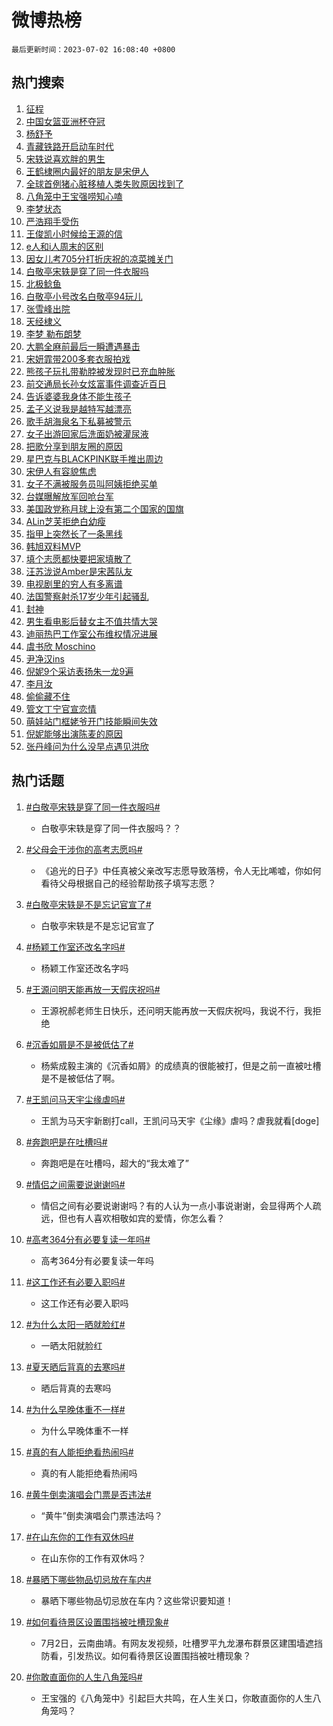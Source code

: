 # 微博热榜

`最后更新时间：2023-07-02 16:08:40 +0800`

## 热门搜索

1. [征程](https://m.weibo.cn/search?containerid=100103type%3D1%26t%3D10%26q%3D%23%E5%BE%81%E7%A8%8B%23&stream_entry_id=51&isnewpage=1&extparam=seat%3D1%26pos%3D0%26dgr%3D0%26cate%3D10103%26c_type%3D51%26stream_entry_id%3D51%26filter_type%3Drealtimehot%26display_time%3D1688285318%26pre_seqid%3D168828531841592264809&luicode=10000011&lfid=106003type%253D25%2526t%253D3%2526disable_hot%253D1%2526filter_type%253Drealtimehot)
1. [中国女篮亚洲杯夺冠](https://m.weibo.cn/search?containerid=100103type%3D1%26t%3D10%26q%3D%23%E4%B8%AD%E5%9B%BD%E5%A5%B3%E7%AF%AE%E4%BA%9A%E6%B4%B2%E6%9D%AF%E5%A4%BA%E5%86%A0%23&stream_entry_id=31&isnewpage=1&extparam=seat%3D1%26pos%3D0%26realpos%3D1%26dgr%3D0%26lcate%3D5001%26stream_entry_id%3D31%26flag%3D4%26band_rank%3D1%26c_type%3D31%26q%3D%2523%25E4%25B8%25AD%25E5%259B%25BD%25E5%25A5%25B3%25E7%25AF%25AE%25E4%25BA%259A%25E6%25B4%25B2%25E6%259D%25AF%25E5%25A4%25BA%25E5%2586%25A0%2523%26cate%3D5001%26filter_type%3Drealtimehot%26display_time%3D1688285318%26pre_seqid%3D168828531841592264809&luicode=10000011&lfid=106003type%253D25%2526t%253D3%2526disable_hot%253D1%2526filter_type%253Drealtimehot)
1. [杨舒予](https://m.weibo.cn/search?containerid=100103type%3D1%26t%3D10%26q%3D%E6%9D%A8%E8%88%92%E4%BA%88&stream_entry_id=31&isnewpage=1&extparam=seat%3D1%26pos%3D1%26realpos%3D2%26dgr%3D0%26lcate%3D5001%26stream_entry_id%3D31%26flag%3D1%26band_rank%3D2%26c_type%3D31%26q%3D%25E6%259D%25A8%25E8%2588%2592%25E4%25BA%2588%26cate%3D5001%26filter_type%3Drealtimehot%26display_time%3D1688285318%26pre_seqid%3D168828531841592264809&luicode=10000011&lfid=106003type%253D25%2526t%253D3%2526disable_hot%253D1%2526filter_type%253Drealtimehot)
1. [青藏铁路开启动车时代](https://m.weibo.cn/search?containerid=100103type%3D1%26t%3D10%26q%3D%23%E9%9D%92%E8%97%8F%E9%93%81%E8%B7%AF%E5%BC%80%E5%90%AF%E5%8A%A8%E8%BD%A6%E6%97%B6%E4%BB%A3%23&stream_entry_id=31&isnewpage=1&extparam=seat%3D1%26pos%3D2%26realpos%3D3%26dgr%3D0%26lcate%3D5001%26stream_entry_id%3D31%26flag%3D0%26band_rank%3D3%26c_type%3D31%26q%3D%2523%25E9%259D%2592%25E8%2597%258F%25E9%2593%2581%25E8%25B7%25AF%25E5%25BC%2580%25E5%2590%25AF%25E5%258A%25A8%25E8%25BD%25A6%25E6%2597%25B6%25E4%25BB%25A3%2523%26cate%3D5001%26filter_type%3Drealtimehot%26display_time%3D1688285318%26pre_seqid%3D168828531841592264809&luicode=10000011&lfid=106003type%253D25%2526t%253D3%2526disable_hot%253D1%2526filter_type%253Drealtimehot)
1. [宋轶说喜欢胖的男生](https://m.weibo.cn/search?containerid=100103type%3D1%26t%3D10%26q%3D%23%E5%AE%8B%E8%BD%B6%E8%AF%B4%E5%96%9C%E6%AC%A2%E8%83%96%E7%9A%84%E7%94%B7%E7%94%9F%23&stream_entry_id=31&isnewpage=1&extparam=seat%3D1%26pos%3D3%26realpos%3D4%26dgr%3D0%26lcate%3D5001%26stream_entry_id%3D31%26flag%3D1%26band_rank%3D4%26c_type%3D31%26q%3D%2523%25E5%25AE%258B%25E8%25BD%25B6%25E8%25AF%25B4%25E5%2596%259C%25E6%25AC%25A2%25E8%2583%2596%25E7%259A%2584%25E7%2594%25B7%25E7%2594%259F%2523%26cate%3D5001%26filter_type%3Drealtimehot%26display_time%3D1688285318%26pre_seqid%3D168828531841592264809&luicode=10000011&lfid=106003type%253D25%2526t%253D3%2526disable_hot%253D1%2526filter_type%253Drealtimehot)
1. [王鹤棣圈内最好的朋友是宋伊人](https://m.weibo.cn/search?containerid=100103type%3D1%26t%3D10%26q%3D%23%E7%8E%8B%E9%B9%A4%E6%A3%A3%E5%9C%88%E5%86%85%E6%9C%80%E5%A5%BD%E7%9A%84%E6%9C%8B%E5%8F%8B%E6%98%AF%E5%AE%8B%E4%BC%8A%E4%BA%BA%23&stream_entry_id=31&isnewpage=1&extparam=seat%3D1%26pos%3D4%26realpos%3D5%26dgr%3D0%26lcate%3D5001%26stream_entry_id%3D31%26flag%3D2%26band_rank%3D5%26c_type%3D31%26q%3D%2523%25E7%258E%258B%25E9%25B9%25A4%25E6%25A3%25A3%25E5%259C%2588%25E5%2586%2585%25E6%259C%2580%25E5%25A5%25BD%25E7%259A%2584%25E6%259C%258B%25E5%258F%258B%25E6%2598%25AF%25E5%25AE%258B%25E4%25BC%258A%25E4%25BA%25BA%2523%26cate%3D5001%26filter_type%3Drealtimehot%26display_time%3D1688285318%26pre_seqid%3D168828531841592264809&luicode=10000011&lfid=106003type%253D25%2526t%253D3%2526disable_hot%253D1%2526filter_type%253Drealtimehot)
1. [全球首例猪心脏移植人类失败原因找到了](https://m.weibo.cn/search?containerid=100103type%3D1%26t%3D10%26q%3D%23%E5%85%A8%E7%90%83%E9%A6%96%E4%BE%8B%E7%8C%AA%E5%BF%83%E8%84%8F%E7%A7%BB%E6%A4%8D%E4%BA%BA%E7%B1%BB%E5%A4%B1%E8%B4%A5%E5%8E%9F%E5%9B%A0%E6%89%BE%E5%88%B0%E4%BA%86%23&stream_entry_id=31&isnewpage=1&extparam=seat%3D1%26pos%3D5%26realpos%3D6%26dgr%3D0%26lcate%3D5001%26stream_entry_id%3D31%26flag%3D2%26band_rank%3D6%26c_type%3D31%26q%3D%2523%25E5%2585%25A8%25E7%2590%2583%25E9%25A6%2596%25E4%25BE%258B%25E7%258C%25AA%25E5%25BF%2583%25E8%2584%258F%25E7%25A7%25BB%25E6%25A4%258D%25E4%25BA%25BA%25E7%25B1%25BB%25E5%25A4%25B1%25E8%25B4%25A5%25E5%258E%259F%25E5%259B%25A0%25E6%2589%25BE%25E5%2588%25B0%25E4%25BA%2586%2523%26cate%3D5001%26filter_type%3Drealtimehot%26display_time%3D1688285318%26pre_seqid%3D168828531841592264809&luicode=10000011&lfid=106003type%253D25%2526t%253D3%2526disable_hot%253D1%2526filter_type%253Drealtimehot)
1. [八角笼中王宝强唠知心嗑](https://m.weibo.cn/search?containerid=100103type%3D1%26t%3D10%26q%3D%23%E5%85%AB%E8%A7%92%E7%AC%BC%E4%B8%AD%E7%8E%8B%E5%AE%9D%E5%BC%BA%E5%94%A0%E7%9F%A5%E5%BF%83%E5%97%91%23&stream_entry_id=31&isnewpage=1&extparam=seat%3D1%26pos%3D6%26dgr%3D0%26lcate%3D5001%26is_ad_pos%3D1%26stream_entry_id%3D31%26band_rank%3D7%26c_type%3D31%26adid%3D195340%26q%3D%2523%25E5%2585%25AB%25E8%25A7%2592%25E7%25AC%25BC%25E4%25B8%25AD%25E7%258E%258B%25E5%25AE%259D%25E5%25BC%25BA%25E5%2594%25A0%25E7%259F%25A5%25E5%25BF%2583%25E5%2597%2591%2523%26cate%3D5001%26filter_type%3Drealtimehot%26display_time%3D1688285318%26pre_seqid%3D168828531841592264809&luicode=10000011&lfid=106003type%253D25%2526t%253D3%2526disable_hot%253D1%2526filter_type%253Drealtimehot)
1. [李梦状态](https://m.weibo.cn/search?containerid=100103type%3D1%26t%3D10%26q%3D%E6%9D%8E%E6%A2%A6%E7%8A%B6%E6%80%81&stream_entry_id=31&isnewpage=1&extparam=seat%3D1%26pos%3D7%26realpos%3D7%26dgr%3D0%26lcate%3D5001%26stream_entry_id%3D31%26flag%3D0%26band_rank%3D7%26c_type%3D31%26q%3D%25E6%259D%258E%25E6%25A2%25A6%25E7%258A%25B6%25E6%2580%2581%26cate%3D5001%26filter_type%3Drealtimehot%26display_time%3D1688285318%26pre_seqid%3D168828531841592264809&luicode=10000011&lfid=106003type%253D25%2526t%253D3%2526disable_hot%253D1%2526filter_type%253Drealtimehot)
1. [严浩翔手受伤](https://m.weibo.cn/search?containerid=100103type%3D1%26t%3D10%26q%3D%23%E4%B8%A5%E6%B5%A9%E7%BF%94%E6%89%8B%E5%8F%97%E4%BC%A4%23&stream_entry_id=31&isnewpage=1&extparam=seat%3D1%26pos%3D8%26realpos%3D8%26dgr%3D0%26lcate%3D5001%26stream_entry_id%3D31%26flag%3D1%26band_rank%3D8%26c_type%3D31%26q%3D%2523%25E4%25B8%25A5%25E6%25B5%25A9%25E7%25BF%2594%25E6%2589%258B%25E5%258F%2597%25E4%25BC%25A4%2523%26cate%3D5001%26filter_type%3Drealtimehot%26display_time%3D1688285318%26pre_seqid%3D168828531841592264809&luicode=10000011&lfid=106003type%253D25%2526t%253D3%2526disable_hot%253D1%2526filter_type%253Drealtimehot)
1. [王俊凯小时候给王源的信](https://m.weibo.cn/search?containerid=100103type%3D1%26t%3D10%26q%3D%23%E7%8E%8B%E4%BF%8A%E5%87%AF%E5%B0%8F%E6%97%B6%E5%80%99%E7%BB%99%E7%8E%8B%E6%BA%90%E7%9A%84%E4%BF%A1%23&stream_entry_id=31&isnewpage=1&extparam=seat%3D1%26pos%3D9%26realpos%3D9%26dgr%3D0%26lcate%3D5001%26stream_entry_id%3D31%26flag%3D0%26band_rank%3D9%26c_type%3D31%26q%3D%2523%25E7%258E%258B%25E4%25BF%258A%25E5%2587%25AF%25E5%25B0%258F%25E6%2597%25B6%25E5%2580%2599%25E7%25BB%2599%25E7%258E%258B%25E6%25BA%2590%25E7%259A%2584%25E4%25BF%25A1%2523%26cate%3D5001%26filter_type%3Drealtimehot%26display_time%3D1688285318%26pre_seqid%3D168828531841592264809&luicode=10000011&lfid=106003type%253D25%2526t%253D3%2526disable_hot%253D1%2526filter_type%253Drealtimehot)
1. [e人和i人周末的区别](https://m.weibo.cn/search?containerid=100103type%3D1%26t%3D10%26q%3D%23e%E4%BA%BA%E5%92%8Ci%E4%BA%BA%E5%91%A8%E6%9C%AB%E7%9A%84%E5%8C%BA%E5%88%AB%23&stream_entry_id=31&isnewpage=1&extparam=seat%3D1%26pos%3D10%26realpos%3D10%26dgr%3D0%26lcate%3D5001%26stream_entry_id%3D31%26flag%3D1%26band_rank%3D10%26c_type%3D31%26q%3D%2523e%25E4%25BA%25BA%25E5%2592%258Ci%25E4%25BA%25BA%25E5%2591%25A8%25E6%259C%25AB%25E7%259A%2584%25E5%258C%25BA%25E5%2588%25AB%2523%26cate%3D5001%26filter_type%3Drealtimehot%26display_time%3D1688285318%26pre_seqid%3D168828531841592264809&luicode=10000011&lfid=106003type%253D25%2526t%253D3%2526disable_hot%253D1%2526filter_type%253Drealtimehot)
1. [因女儿考705分打折庆祝的凉菜摊关门](https://m.weibo.cn/search?containerid=100103type%3D1%26t%3D10%26q%3D%23%E5%9B%A0%E5%A5%B3%E5%84%BF%E8%80%83705%E5%88%86%E6%89%93%E6%8A%98%E5%BA%86%E7%A5%9D%E7%9A%84%E5%87%89%E8%8F%9C%E6%91%8A%E5%85%B3%E9%97%A8%23&stream_entry_id=31&isnewpage=1&extparam=seat%3D1%26pos%3D11%26realpos%3D11%26dgr%3D0%26lcate%3D5001%26stream_entry_id%3D31%26flag%3D2%26band_rank%3D11%26c_type%3D31%26q%3D%2523%25E5%259B%25A0%25E5%25A5%25B3%25E5%2584%25BF%25E8%2580%2583705%25E5%2588%2586%25E6%2589%2593%25E6%258A%2598%25E5%25BA%2586%25E7%25A5%259D%25E7%259A%2584%25E5%2587%2589%25E8%258F%259C%25E6%2591%258A%25E5%2585%25B3%25E9%2597%25A8%2523%26cate%3D5001%26filter_type%3Drealtimehot%26display_time%3D1688285318%26pre_seqid%3D168828531841592264809&luicode=10000011&lfid=106003type%253D25%2526t%253D3%2526disable_hot%253D1%2526filter_type%253Drealtimehot)
1. [白敬亭宋轶是穿了同一件衣服吗](https://m.weibo.cn/search?containerid=100103type%3D1%26t%3D10%26q%3D%23%E7%99%BD%E6%95%AC%E4%BA%AD%E5%AE%8B%E8%BD%B6%E6%98%AF%E7%A9%BF%E4%BA%86%E5%90%8C%E4%B8%80%E4%BB%B6%E8%A1%A3%E6%9C%8D%E5%90%97%23&stream_entry_id=31&isnewpage=1&extparam=seat%3D1%26pos%3D12%26realpos%3D12%26dgr%3D0%26lcate%3D5001%26stream_entry_id%3D31%26flag%3D2%26band_rank%3D12%26c_type%3D31%26q%3D%2523%25E7%2599%25BD%25E6%2595%25AC%25E4%25BA%25AD%25E5%25AE%258B%25E8%25BD%25B6%25E6%2598%25AF%25E7%25A9%25BF%25E4%25BA%2586%25E5%2590%258C%25E4%25B8%2580%25E4%25BB%25B6%25E8%25A1%25A3%25E6%259C%258D%25E5%2590%2597%2523%26cate%3D5001%26filter_type%3Drealtimehot%26display_time%3D1688285318%26pre_seqid%3D168828531841592264809&luicode=10000011&lfid=106003type%253D25%2526t%253D3%2526disable_hot%253D1%2526filter_type%253Drealtimehot)
1. [北极鲶鱼](https://m.weibo.cn/search?containerid=100103type%3D1%26t%3D10%26q%3D%E5%8C%97%E6%9E%81%E9%B2%B6%E9%B1%BC&stream_entry_id=31&isnewpage=1&extparam=seat%3D1%26pos%3D13%26realpos%3D13%26dgr%3D0%26lcate%3D5001%26stream_entry_id%3D31%26flag%3D1%26band_rank%3D13%26c_type%3D31%26q%3D%25E5%258C%2597%25E6%259E%2581%25E9%25B2%25B6%25E9%25B1%25BC%26cate%3D5001%26filter_type%3Drealtimehot%26display_time%3D1688285318%26pre_seqid%3D168828531841592264809&luicode=10000011&lfid=106003type%253D25%2526t%253D3%2526disable_hot%253D1%2526filter_type%253Drealtimehot)
1. [白敬亭小号改名白敬亭94玩儿](https://m.weibo.cn/search?containerid=100103type%3D1%26t%3D10%26q%3D%23%E7%99%BD%E6%95%AC%E4%BA%AD%E5%B0%8F%E5%8F%B7%E6%94%B9%E5%90%8D%E7%99%BD%E6%95%AC%E4%BA%AD94%E7%8E%A9%E5%84%BF%23&stream_entry_id=31&isnewpage=1&extparam=seat%3D1%26pos%3D14%26realpos%3D14%26dgr%3D0%26lcate%3D5001%26stream_entry_id%3D31%26flag%3D1%26band_rank%3D14%26c_type%3D31%26q%3D%2523%25E7%2599%25BD%25E6%2595%25AC%25E4%25BA%25AD%25E5%25B0%258F%25E5%258F%25B7%25E6%2594%25B9%25E5%2590%258D%25E7%2599%25BD%25E6%2595%25AC%25E4%25BA%25AD94%25E7%258E%25A9%25E5%2584%25BF%2523%26cate%3D5001%26filter_type%3Drealtimehot%26display_time%3D1688285318%26pre_seqid%3D168828531841592264809&luicode=10000011&lfid=106003type%253D25%2526t%253D3%2526disable_hot%253D1%2526filter_type%253Drealtimehot)
1. [张雪峰出院](https://m.weibo.cn/search?containerid=100103type%3D1%26t%3D10%26q%3D%23%E5%BC%A0%E9%9B%AA%E5%B3%B0%E5%87%BA%E9%99%A2%23&stream_entry_id=31&isnewpage=1&extparam=seat%3D1%26pos%3D15%26realpos%3D15%26dgr%3D0%26lcate%3D5001%26stream_entry_id%3D31%26flag%3D1%26band_rank%3D15%26c_type%3D31%26q%3D%2523%25E5%25BC%25A0%25E9%259B%25AA%25E5%25B3%25B0%25E5%2587%25BA%25E9%2599%25A2%2523%26cate%3D5001%26filter_type%3Drealtimehot%26display_time%3D1688285318%26pre_seqid%3D168828531841592264809&luicode=10000011&lfid=106003type%253D25%2526t%253D3%2526disable_hot%253D1%2526filter_type%253Drealtimehot)
1. [天经棣义](https://m.weibo.cn/search?containerid=100103type%3D1%26t%3D10%26q%3D%E5%A4%A9%E7%BB%8F%E6%A3%A3%E4%B9%89&stream_entry_id=31&isnewpage=1&extparam=seat%3D1%26pos%3D16%26realpos%3D16%26dgr%3D0%26lcate%3D5001%26stream_entry_id%3D31%26flag%3D0%26band_rank%3D16%26c_type%3D31%26q%3D%25E5%25A4%25A9%25E7%25BB%258F%25E6%25A3%25A3%25E4%25B9%2589%26cate%3D5001%26filter_type%3Drealtimehot%26display_time%3D1688285318%26pre_seqid%3D168828531841592264809&luicode=10000011&lfid=106003type%253D25%2526t%253D3%2526disable_hot%253D1%2526filter_type%253Drealtimehot)
1. [李梦 勒布朗梦](https://m.weibo.cn/search?containerid=100103type%3D1%26t%3D10%26q%3D%E6%9D%8E%E6%A2%A6+%E5%8B%92%E5%B8%83%E6%9C%97%E6%A2%A6&stream_entry_id=31&isnewpage=1&extparam=seat%3D1%26pos%3D17%26realpos%3D17%26dgr%3D0%26lcate%3D5001%26stream_entry_id%3D31%26flag%3D1%26band_rank%3D17%26c_type%3D31%26q%3D%25E6%259D%258E%25E6%25A2%25A6%2520%25E5%258B%2592%25E5%25B8%2583%25E6%259C%2597%25E6%25A2%25A6%26cate%3D5001%26filter_type%3Drealtimehot%26display_time%3D1688285318%26pre_seqid%3D168828531841592264809&luicode=10000011&lfid=106003type%253D25%2526t%253D3%2526disable_hot%253D1%2526filter_type%253Drealtimehot)
1. [大鹏全麻前最后一瞬遭遇暴击](https://m.weibo.cn/search?containerid=100103type%3D1%26t%3D10%26q%3D%23%E5%A4%A7%E9%B9%8F%E5%85%A8%E9%BA%BB%E5%89%8D%E6%9C%80%E5%90%8E%E4%B8%80%E7%9E%AC%E9%81%AD%E9%81%87%E6%9A%B4%E5%87%BB%23&stream_entry_id=31&isnewpage=1&extparam=seat%3D1%26pos%3D18%26realpos%3D18%26dgr%3D0%26lcate%3D5001%26stream_entry_id%3D31%26flag%3D2%26band_rank%3D18%26c_type%3D31%26q%3D%2523%25E5%25A4%25A7%25E9%25B9%258F%25E5%2585%25A8%25E9%25BA%25BB%25E5%2589%258D%25E6%259C%2580%25E5%2590%258E%25E4%25B8%2580%25E7%259E%25AC%25E9%2581%25AD%25E9%2581%2587%25E6%259A%25B4%25E5%2587%25BB%2523%26cate%3D5001%26filter_type%3Drealtimehot%26display_time%3D1688285318%26pre_seqid%3D168828531841592264809&luicode=10000011&lfid=106003type%253D25%2526t%253D3%2526disable_hot%253D1%2526filter_type%253Drealtimehot)
1. [宋妍霏带200多套衣服拍戏](https://m.weibo.cn/search?containerid=100103type%3D1%26t%3D10%26q%3D%23%E5%AE%8B%E5%A6%8D%E9%9C%8F%E5%B8%A6200%E5%A4%9A%E5%A5%97%E8%A1%A3%E6%9C%8D%E6%8B%8D%E6%88%8F%23&stream_entry_id=31&isnewpage=1&extparam=seat%3D1%26pos%3D19%26realpos%3D19%26dgr%3D0%26lcate%3D5001%26stream_entry_id%3D31%26flag%3D0%26band_rank%3D19%26c_type%3D31%26q%3D%2523%25E5%25AE%258B%25E5%25A6%258D%25E9%259C%258F%25E5%25B8%25A6200%25E5%25A4%259A%25E5%25A5%2597%25E8%25A1%25A3%25E6%259C%258D%25E6%258B%258D%25E6%2588%258F%2523%26cate%3D5001%26filter_type%3Drealtimehot%26display_time%3D1688285318%26pre_seqid%3D168828531841592264809&luicode=10000011&lfid=106003type%253D25%2526t%253D3%2526disable_hot%253D1%2526filter_type%253Drealtimehot)
1. [熊孩子玩扎带勒脖被发现时已充血肿胀](https://m.weibo.cn/search?containerid=100103type%3D1%26t%3D10%26q%3D%23%E7%86%8A%E5%AD%A9%E5%AD%90%E7%8E%A9%E6%89%8E%E5%B8%A6%E5%8B%92%E8%84%96%E8%A2%AB%E5%8F%91%E7%8E%B0%E6%97%B6%E5%B7%B2%E5%85%85%E8%A1%80%E8%82%BF%E8%83%80%23&stream_entry_id=31&isnewpage=1&extparam=seat%3D1%26pos%3D20%26realpos%3D20%26dgr%3D0%26lcate%3D5001%26stream_entry_id%3D31%26flag%3D32768%26band_rank%3D20%26c_type%3D31%26q%3D%2523%25E7%2586%258A%25E5%25AD%25A9%25E5%25AD%2590%25E7%258E%25A9%25E6%2589%258E%25E5%25B8%25A6%25E5%258B%2592%25E8%2584%2596%25E8%25A2%25AB%25E5%258F%2591%25E7%258E%25B0%25E6%2597%25B6%25E5%25B7%25B2%25E5%2585%2585%25E8%25A1%2580%25E8%2582%25BF%25E8%2583%2580%2523%26cate%3D5001%26filter_type%3Drealtimehot%26display_time%3D1688285318%26pre_seqid%3D168828531841592264809&luicode=10000011&lfid=106003type%253D25%2526t%253D3%2526disable_hot%253D1%2526filter_type%253Drealtimehot)
1. [前交通局长孙女炫富事件调查近百日](https://m.weibo.cn/search?containerid=100103type%3D1%26t%3D10%26q%3D%23%E5%89%8D%E4%BA%A4%E9%80%9A%E5%B1%80%E9%95%BF%E5%AD%99%E5%A5%B3%E7%82%AB%E5%AF%8C%E4%BA%8B%E4%BB%B6%E8%B0%83%E6%9F%A5%E8%BF%91%E7%99%BE%E6%97%A5%23&stream_entry_id=31&isnewpage=1&extparam=seat%3D1%26pos%3D21%26realpos%3D21%26dgr%3D0%26lcate%3D5001%26stream_entry_id%3D31%26flag%3D1%26band_rank%3D21%26c_type%3D31%26q%3D%2523%25E5%2589%258D%25E4%25BA%25A4%25E9%2580%259A%25E5%25B1%2580%25E9%2595%25BF%25E5%25AD%2599%25E5%25A5%25B3%25E7%2582%25AB%25E5%25AF%258C%25E4%25BA%258B%25E4%25BB%25B6%25E8%25B0%2583%25E6%259F%25A5%25E8%25BF%2591%25E7%2599%25BE%25E6%2597%25A5%2523%26cate%3D5001%26filter_type%3Drealtimehot%26display_time%3D1688285318%26pre_seqid%3D168828531841592264809&luicode=10000011&lfid=106003type%253D25%2526t%253D3%2526disable_hot%253D1%2526filter_type%253Drealtimehot)
1. [告诉婆婆我身体不能生孩子](https://m.weibo.cn/search?containerid=100103type%3D1%26t%3D10%26q%3D%23%E5%91%8A%E8%AF%89%E5%A9%86%E5%A9%86%E6%88%91%E8%BA%AB%E4%BD%93%E4%B8%8D%E8%83%BD%E7%94%9F%E5%AD%A9%E5%AD%90%23&stream_entry_id=31&isnewpage=1&extparam=seat%3D1%26pos%3D22%26realpos%3D22%26dgr%3D0%26lcate%3D5001%26stream_entry_id%3D31%26flag%3D1%26band_rank%3D22%26c_type%3D31%26q%3D%2523%25E5%2591%258A%25E8%25AF%2589%25E5%25A9%2586%25E5%25A9%2586%25E6%2588%2591%25E8%25BA%25AB%25E4%25BD%2593%25E4%25B8%258D%25E8%2583%25BD%25E7%2594%259F%25E5%25AD%25A9%25E5%25AD%2590%2523%26cate%3D5001%26filter_type%3Drealtimehot%26display_time%3D1688285318%26pre_seqid%3D168828531841592264809&luicode=10000011&lfid=106003type%253D25%2526t%253D3%2526disable_hot%253D1%2526filter_type%253Drealtimehot)
1. [孟子义说我是越特写越漂亮](https://m.weibo.cn/search?containerid=100103type%3D1%26t%3D10%26q%3D%23%E5%AD%9F%E5%AD%90%E4%B9%89%E8%AF%B4%E6%88%91%E6%98%AF%E8%B6%8A%E7%89%B9%E5%86%99%E8%B6%8A%E6%BC%82%E4%BA%AE%23&stream_entry_id=31&isnewpage=1&extparam=seat%3D1%26pos%3D23%26realpos%3D23%26dgr%3D0%26lcate%3D5001%26stream_entry_id%3D31%26flag%3D1%26band_rank%3D23%26c_type%3D31%26q%3D%2523%25E5%25AD%259F%25E5%25AD%2590%25E4%25B9%2589%25E8%25AF%25B4%25E6%2588%2591%25E6%2598%25AF%25E8%25B6%258A%25E7%2589%25B9%25E5%2586%2599%25E8%25B6%258A%25E6%25BC%2582%25E4%25BA%25AE%2523%26cate%3D5001%26filter_type%3Drealtimehot%26display_time%3D1688285318%26pre_seqid%3D168828531841592264809&luicode=10000011&lfid=106003type%253D25%2526t%253D3%2526disable_hot%253D1%2526filter_type%253Drealtimehot)
1. [歌手胡海泉名下私募被警示](https://m.weibo.cn/search?containerid=100103type%3D1%26t%3D10%26q%3D%23%E6%AD%8C%E6%89%8B%E8%83%A1%E6%B5%B7%E6%B3%89%E5%90%8D%E4%B8%8B%E7%A7%81%E5%8B%9F%E8%A2%AB%E8%AD%A6%E7%A4%BA%23&stream_entry_id=31&isnewpage=1&extparam=seat%3D1%26pos%3D24%26realpos%3D24%26dgr%3D0%26lcate%3D5001%26stream_entry_id%3D31%26flag%3D2%26band_rank%3D24%26c_type%3D31%26q%3D%2523%25E6%25AD%258C%25E6%2589%258B%25E8%2583%25A1%25E6%25B5%25B7%25E6%25B3%2589%25E5%2590%258D%25E4%25B8%258B%25E7%25A7%2581%25E5%258B%259F%25E8%25A2%25AB%25E8%25AD%25A6%25E7%25A4%25BA%2523%26cate%3D5001%26filter_type%3Drealtimehot%26display_time%3D1688285318%26pre_seqid%3D168828531841592264809&luicode=10000011&lfid=106003type%253D25%2526t%253D3%2526disable_hot%253D1%2526filter_type%253Drealtimehot)
1. [女子出游回家后洗面奶被灌尿液](https://m.weibo.cn/search?containerid=100103type%3D1%26t%3D10%26q%3D%23%E5%A5%B3%E5%AD%90%E5%87%BA%E6%B8%B8%E5%9B%9E%E5%AE%B6%E5%90%8E%E6%B4%97%E9%9D%A2%E5%A5%B6%E8%A2%AB%E7%81%8C%E5%B0%BF%E6%B6%B2%23&stream_entry_id=31&isnewpage=1&extparam=seat%3D1%26pos%3D25%26realpos%3D25%26dgr%3D0%26lcate%3D5001%26stream_entry_id%3D31%26flag%3D1%26band_rank%3D25%26c_type%3D31%26q%3D%2523%25E5%25A5%25B3%25E5%25AD%2590%25E5%2587%25BA%25E6%25B8%25B8%25E5%259B%259E%25E5%25AE%25B6%25E5%2590%258E%25E6%25B4%2597%25E9%259D%25A2%25E5%25A5%25B6%25E8%25A2%25AB%25E7%2581%258C%25E5%25B0%25BF%25E6%25B6%25B2%2523%26cate%3D5001%26filter_type%3Drealtimehot%26display_time%3D1688285318%26pre_seqid%3D168828531841592264809&luicode=10000011&lfid=106003type%253D25%2526t%253D3%2526disable_hot%253D1%2526filter_type%253Drealtimehot)
1. [把歌分享到朋友圈的原因](https://m.weibo.cn/search?containerid=100103type%3D1%26t%3D10%26q%3D%E6%8A%8A%E6%AD%8C%E5%88%86%E4%BA%AB%E5%88%B0%E6%9C%8B%E5%8F%8B%E5%9C%88%E7%9A%84%E5%8E%9F%E5%9B%A0&stream_entry_id=31&isnewpage=1&extparam=seat%3D1%26pos%3D26%26realpos%3D26%26dgr%3D0%26lcate%3D5001%26stream_entry_id%3D31%26flag%3D1%26band_rank%3D26%26c_type%3D31%26q%3D%25E6%258A%258A%25E6%25AD%258C%25E5%2588%2586%25E4%25BA%25AB%25E5%2588%25B0%25E6%259C%258B%25E5%258F%258B%25E5%259C%2588%25E7%259A%2584%25E5%258E%259F%25E5%259B%25A0%26cate%3D5001%26filter_type%3Drealtimehot%26display_time%3D1688285318%26pre_seqid%3D168828531841592264809&luicode=10000011&lfid=106003type%253D25%2526t%253D3%2526disable_hot%253D1%2526filter_type%253Drealtimehot)
1. [星巴克与BLACKPINK联手推出周边](https://m.weibo.cn/search?containerid=100103type%3D1%26t%3D10%26q%3D%23%E6%98%9F%E5%B7%B4%E5%85%8B%E4%B8%8EBLACKPINK%E8%81%94%E6%89%8B%E6%8E%A8%E5%87%BA%E5%91%A8%E8%BE%B9%23&stream_entry_id=31&isnewpage=1&extparam=seat%3D1%26pos%3D27%26realpos%3D27%26dgr%3D0%26lcate%3D5001%26stream_entry_id%3D31%26flag%3D1%26band_rank%3D27%26c_type%3D31%26q%3D%2523%25E6%2598%259F%25E5%25B7%25B4%25E5%2585%258B%25E4%25B8%258EBLACKPINK%25E8%2581%2594%25E6%2589%258B%25E6%258E%25A8%25E5%2587%25BA%25E5%2591%25A8%25E8%25BE%25B9%2523%26cate%3D5001%26filter_type%3Drealtimehot%26display_time%3D1688285318%26pre_seqid%3D168828531841592264809&luicode=10000011&lfid=106003type%253D25%2526t%253D3%2526disable_hot%253D1%2526filter_type%253Drealtimehot)
1. [宋伊人有容貌焦虑](https://m.weibo.cn/search?containerid=100103type%3D1%26t%3D10%26q%3D%23%E5%AE%8B%E4%BC%8A%E4%BA%BA%E6%9C%89%E5%AE%B9%E8%B2%8C%E7%84%A6%E8%99%91%23&stream_entry_id=31&isnewpage=1&extparam=seat%3D1%26pos%3D28%26realpos%3D28%26dgr%3D0%26lcate%3D5001%26stream_entry_id%3D31%26flag%3D1%26band_rank%3D28%26c_type%3D31%26q%3D%2523%25E5%25AE%258B%25E4%25BC%258A%25E4%25BA%25BA%25E6%259C%2589%25E5%25AE%25B9%25E8%25B2%258C%25E7%2584%25A6%25E8%2599%2591%2523%26cate%3D5001%26filter_type%3Drealtimehot%26display_time%3D1688285318%26pre_seqid%3D168828531841592264809&luicode=10000011&lfid=106003type%253D25%2526t%253D3%2526disable_hot%253D1%2526filter_type%253Drealtimehot)
1. [女子不满被服务员叫阿姨拒绝买单](https://m.weibo.cn/search?containerid=100103type%3D1%26t%3D10%26q%3D%23%E5%A5%B3%E5%AD%90%E4%B8%8D%E6%BB%A1%E8%A2%AB%E6%9C%8D%E5%8A%A1%E5%91%98%E5%8F%AB%E9%98%BF%E5%A7%A8%E6%8B%92%E7%BB%9D%E4%B9%B0%E5%8D%95%23&stream_entry_id=31&isnewpage=1&extparam=seat%3D1%26pos%3D29%26realpos%3D29%26dgr%3D0%26lcate%3D5001%26stream_entry_id%3D31%26flag%3D1%26band_rank%3D29%26c_type%3D31%26q%3D%2523%25E5%25A5%25B3%25E5%25AD%2590%25E4%25B8%258D%25E6%25BB%25A1%25E8%25A2%25AB%25E6%259C%258D%25E5%258A%25A1%25E5%2591%2598%25E5%258F%25AB%25E9%2598%25BF%25E5%25A7%25A8%25E6%258B%2592%25E7%25BB%259D%25E4%25B9%25B0%25E5%258D%2595%2523%26cate%3D5001%26filter_type%3Drealtimehot%26display_time%3D1688285318%26pre_seqid%3D168828531841592264809&luicode=10000011&lfid=106003type%253D25%2526t%253D3%2526disable_hot%253D1%2526filter_type%253Drealtimehot)
1. [台媒曝解放军回呛台军](https://m.weibo.cn/search?containerid=100103type%3D1%26t%3D10%26q%3D%23%E5%8F%B0%E5%AA%92%E6%9B%9D%E8%A7%A3%E6%94%BE%E5%86%9B%E5%9B%9E%E5%91%9B%E5%8F%B0%E5%86%9B%23&stream_entry_id=31&isnewpage=1&extparam=seat%3D1%26pos%3D30%26realpos%3D30%26dgr%3D0%26lcate%3D5001%26stream_entry_id%3D31%26flag%3D0%26band_rank%3D30%26c_type%3D31%26q%3D%2523%25E5%258F%25B0%25E5%25AA%2592%25E6%259B%259D%25E8%25A7%25A3%25E6%2594%25BE%25E5%2586%259B%25E5%259B%259E%25E5%2591%259B%25E5%258F%25B0%25E5%2586%259B%2523%26cate%3D5001%26filter_type%3Drealtimehot%26display_time%3D1688285318%26pre_seqid%3D168828531841592264809&luicode=10000011&lfid=106003type%253D25%2526t%253D3%2526disable_hot%253D1%2526filter_type%253Drealtimehot)
1. [美国政党称月球上没有第二个国家的国旗](https://m.weibo.cn/search?containerid=100103type%3D1%26t%3D10%26q%3D%23%E7%BE%8E%E5%9B%BD%E6%94%BF%E5%85%9A%E7%A7%B0%E6%9C%88%E7%90%83%E4%B8%8A%E6%B2%A1%E6%9C%89%E7%AC%AC%E4%BA%8C%E4%B8%AA%E5%9B%BD%E5%AE%B6%E7%9A%84%E5%9B%BD%E6%97%97%23&stream_entry_id=31&isnewpage=1&extparam=seat%3D1%26pos%3D31%26realpos%3D31%26dgr%3D0%26lcate%3D5001%26stream_entry_id%3D31%26flag%3D0%26band_rank%3D31%26c_type%3D31%26q%3D%2523%25E7%25BE%258E%25E5%259B%25BD%25E6%2594%25BF%25E5%2585%259A%25E7%25A7%25B0%25E6%259C%2588%25E7%2590%2583%25E4%25B8%258A%25E6%25B2%25A1%25E6%259C%2589%25E7%25AC%25AC%25E4%25BA%258C%25E4%25B8%25AA%25E5%259B%25BD%25E5%25AE%25B6%25E7%259A%2584%25E5%259B%25BD%25E6%2597%2597%2523%26cate%3D5001%26filter_type%3Drealtimehot%26display_time%3D1688285318%26pre_seqid%3D168828531841592264809&luicode=10000011&lfid=106003type%253D25%2526t%253D3%2526disable_hot%253D1%2526filter_type%253Drealtimehot)
1. [ALin芝芙拒绝白幼瘦](https://m.weibo.cn/search?containerid=100103type%3D1%26t%3D10%26q%3D%23ALin%E8%8A%9D%E8%8A%99%E6%8B%92%E7%BB%9D%E7%99%BD%E5%B9%BC%E7%98%A6%23&stream_entry_id=31&isnewpage=1&extparam=seat%3D1%26pos%3D32%26realpos%3D32%26dgr%3D0%26lcate%3D5001%26stream_entry_id%3D31%26flag%3D0%26band_rank%3D32%26c_type%3D31%26q%3D%2523ALin%25E8%258A%259D%25E8%258A%2599%25E6%258B%2592%25E7%25BB%259D%25E7%2599%25BD%25E5%25B9%25BC%25E7%2598%25A6%2523%26cate%3D5001%26filter_type%3Drealtimehot%26display_time%3D1688285318%26pre_seqid%3D168828531841592264809&luicode=10000011&lfid=106003type%253D25%2526t%253D3%2526disable_hot%253D1%2526filter_type%253Drealtimehot)
1. [指甲上突然长了一条黑线](https://m.weibo.cn/search?containerid=100103type%3D1%26t%3D10%26q%3D%23%E6%8C%87%E7%94%B2%E4%B8%8A%E7%AA%81%E7%84%B6%E9%95%BF%E4%BA%86%E4%B8%80%E6%9D%A1%E9%BB%91%E7%BA%BF%23&stream_entry_id=31&isnewpage=1&extparam=seat%3D1%26pos%3D33%26realpos%3D33%26dgr%3D0%26lcate%3D5001%26stream_entry_id%3D31%26flag%3D0%26band_rank%3D33%26c_type%3D31%26q%3D%2523%25E6%258C%2587%25E7%2594%25B2%25E4%25B8%258A%25E7%25AA%2581%25E7%2584%25B6%25E9%2595%25BF%25E4%25BA%2586%25E4%25B8%2580%25E6%259D%25A1%25E9%25BB%2591%25E7%25BA%25BF%2523%26cate%3D5001%26filter_type%3Drealtimehot%26display_time%3D1688285318%26pre_seqid%3D168828531841592264809&luicode=10000011&lfid=106003type%253D25%2526t%253D3%2526disable_hot%253D1%2526filter_type%253Drealtimehot)
1. [韩旭双料MVP](https://m.weibo.cn/search?containerid=100103type%3D1%26t%3D10%26q%3D%23%E9%9F%A9%E6%97%AD%E5%8F%8C%E6%96%99MVP%23&stream_entry_id=31&isnewpage=1&extparam=seat%3D1%26pos%3D34%26realpos%3D34%26dgr%3D0%26lcate%3D5001%26stream_entry_id%3D31%26flag%3D1%26band_rank%3D34%26c_type%3D31%26q%3D%2523%25E9%259F%25A9%25E6%2597%25AD%25E5%258F%258C%25E6%2596%2599MVP%2523%26cate%3D5001%26filter_type%3Drealtimehot%26display_time%3D1688285318%26pre_seqid%3D168828531841592264809&luicode=10000011&lfid=106003type%253D25%2526t%253D3%2526disable_hot%253D1%2526filter_type%253Drealtimehot)
1. [填个志愿都快要把家填散了](https://m.weibo.cn/search?containerid=100103type%3D1%26t%3D10%26q%3D%23%E5%A1%AB%E4%B8%AA%E5%BF%97%E6%84%BF%E9%83%BD%E5%BF%AB%E8%A6%81%E6%8A%8A%E5%AE%B6%E5%A1%AB%E6%95%A3%E4%BA%86%23&stream_entry_id=31&isnewpage=1&extparam=seat%3D1%26pos%3D35%26realpos%3D35%26dgr%3D0%26lcate%3D5001%26stream_entry_id%3D31%26flag%3D1%26band_rank%3D35%26c_type%3D31%26q%3D%2523%25E5%25A1%25AB%25E4%25B8%25AA%25E5%25BF%2597%25E6%2584%25BF%25E9%2583%25BD%25E5%25BF%25AB%25E8%25A6%2581%25E6%258A%258A%25E5%25AE%25B6%25E5%25A1%25AB%25E6%2595%25A3%25E4%25BA%2586%2523%26cate%3D5001%26filter_type%3Drealtimehot%26display_time%3D1688285318%26pre_seqid%3D168828531841592264809&luicode=10000011&lfid=106003type%253D25%2526t%253D3%2526disable_hot%253D1%2526filter_type%253Drealtimehot)
1. [汪苏泷说Amber是宋茜队友](https://m.weibo.cn/search?containerid=100103type%3D1%26t%3D10%26q%3D%23%E6%B1%AA%E8%8B%8F%E6%B3%B7%E8%AF%B4Amber%E6%98%AF%E5%AE%8B%E8%8C%9C%E9%98%9F%E5%8F%8B%23&stream_entry_id=31&isnewpage=1&extparam=seat%3D1%26pos%3D36%26realpos%3D36%26dgr%3D0%26lcate%3D5001%26stream_entry_id%3D31%26flag%3D0%26band_rank%3D36%26c_type%3D31%26q%3D%2523%25E6%25B1%25AA%25E8%258B%258F%25E6%25B3%25B7%25E8%25AF%25B4Amber%25E6%2598%25AF%25E5%25AE%258B%25E8%258C%259C%25E9%2598%259F%25E5%258F%258B%2523%26cate%3D5001%26filter_type%3Drealtimehot%26display_time%3D1688285318%26pre_seqid%3D168828531841592264809&luicode=10000011&lfid=106003type%253D25%2526t%253D3%2526disable_hot%253D1%2526filter_type%253Drealtimehot)
1. [电视剧里的穷人有多离谱](https://m.weibo.cn/search?containerid=100103type%3D1%26t%3D10%26q%3D%23%E7%94%B5%E8%A7%86%E5%89%A7%E9%87%8C%E7%9A%84%E7%A9%B7%E4%BA%BA%E6%9C%89%E5%A4%9A%E7%A6%BB%E8%B0%B1%23&stream_entry_id=31&isnewpage=1&extparam=seat%3D1%26pos%3D37%26realpos%3D37%26dgr%3D0%26lcate%3D5001%26stream_entry_id%3D31%26flag%3D0%26band_rank%3D37%26c_type%3D31%26q%3D%2523%25E7%2594%25B5%25E8%25A7%2586%25E5%2589%25A7%25E9%2587%258C%25E7%259A%2584%25E7%25A9%25B7%25E4%25BA%25BA%25E6%259C%2589%25E5%25A4%259A%25E7%25A6%25BB%25E8%25B0%25B1%2523%26cate%3D5001%26filter_type%3Drealtimehot%26display_time%3D1688285318%26pre_seqid%3D168828531841592264809&luicode=10000011&lfid=106003type%253D25%2526t%253D3%2526disable_hot%253D1%2526filter_type%253Drealtimehot)
1. [法国警察射杀17岁少年引起骚乱](https://m.weibo.cn/search?containerid=100103type%3D1%26t%3D10%26q%3D%23%E6%B3%95%E5%9B%BD%E8%AD%A6%E5%AF%9F%E5%B0%84%E6%9D%8017%E5%B2%81%E5%B0%91%E5%B9%B4%E5%BC%95%E8%B5%B7%E9%AA%9A%E4%B9%B1%23&stream_entry_id=31&isnewpage=1&extparam=seat%3D1%26pos%3D38%26realpos%3D38%26dgr%3D0%26lcate%3D5001%26stream_entry_id%3D31%26flag%3D0%26band_rank%3D38%26c_type%3D31%26q%3D%2523%25E6%25B3%2595%25E5%259B%25BD%25E8%25AD%25A6%25E5%25AF%259F%25E5%25B0%2584%25E6%259D%258017%25E5%25B2%2581%25E5%25B0%2591%25E5%25B9%25B4%25E5%25BC%2595%25E8%25B5%25B7%25E9%25AA%259A%25E4%25B9%25B1%2523%26cate%3D5001%26filter_type%3Drealtimehot%26display_time%3D1688285318%26pre_seqid%3D168828531841592264809&luicode=10000011&lfid=106003type%253D25%2526t%253D3%2526disable_hot%253D1%2526filter_type%253Drealtimehot)
1. [封神](https://m.weibo.cn/search?containerid=100103type%3D1%26t%3D10%26q%3D%E5%B0%81%E7%A5%9E&stream_entry_id=31&isnewpage=1&extparam=seat%3D1%26pos%3D39%26realpos%3D39%26dgr%3D0%26lcate%3D5001%26stream_entry_id%3D31%26flag%3D1%26band_rank%3D39%26c_type%3D31%26q%3D%25E5%25B0%2581%25E7%25A5%259E%26cate%3D5001%26filter_type%3Drealtimehot%26display_time%3D1688285318%26pre_seqid%3D168828531841592264809&luicode=10000011&lfid=106003type%253D25%2526t%253D3%2526disable_hot%253D1%2526filter_type%253Drealtimehot)
1. [男生看电影后替女主不值共情大哭](https://m.weibo.cn/search?containerid=100103type%3D1%26t%3D10%26q%3D%23%E7%94%B7%E7%94%9F%E7%9C%8B%E7%94%B5%E5%BD%B1%E5%90%8E%E6%9B%BF%E5%A5%B3%E4%B8%BB%E4%B8%8D%E5%80%BC%E5%85%B1%E6%83%85%E5%A4%A7%E5%93%AD%23&stream_entry_id=31&isnewpage=1&extparam=seat%3D1%26pos%3D40%26realpos%3D40%26dgr%3D0%26lcate%3D5001%26stream_entry_id%3D31%26flag%3D0%26band_rank%3D40%26c_type%3D31%26q%3D%2523%25E7%2594%25B7%25E7%2594%259F%25E7%259C%258B%25E7%2594%25B5%25E5%25BD%25B1%25E5%2590%258E%25E6%259B%25BF%25E5%25A5%25B3%25E4%25B8%25BB%25E4%25B8%258D%25E5%2580%25BC%25E5%2585%25B1%25E6%2583%2585%25E5%25A4%25A7%25E5%2593%25AD%2523%26cate%3D5001%26filter_type%3Drealtimehot%26display_time%3D1688285318%26pre_seqid%3D168828531841592264809&luicode=10000011&lfid=106003type%253D25%2526t%253D3%2526disable_hot%253D1%2526filter_type%253Drealtimehot)
1. [迪丽热巴工作室公布维权情况进展](https://m.weibo.cn/search?containerid=100103type%3D1%26t%3D10%26q%3D%23%E8%BF%AA%E4%B8%BD%E7%83%AD%E5%B7%B4%E5%B7%A5%E4%BD%9C%E5%AE%A4%E5%85%AC%E5%B8%83%E7%BB%B4%E6%9D%83%E6%83%85%E5%86%B5%E8%BF%9B%E5%B1%95%23&stream_entry_id=31&isnewpage=1&extparam=seat%3D1%26pos%3D41%26realpos%3D41%26dgr%3D0%26lcate%3D5001%26stream_entry_id%3D31%26flag%3D0%26band_rank%3D41%26c_type%3D31%26q%3D%2523%25E8%25BF%25AA%25E4%25B8%25BD%25E7%2583%25AD%25E5%25B7%25B4%25E5%25B7%25A5%25E4%25BD%259C%25E5%25AE%25A4%25E5%2585%25AC%25E5%25B8%2583%25E7%25BB%25B4%25E6%259D%2583%25E6%2583%2585%25E5%2586%25B5%25E8%25BF%259B%25E5%25B1%2595%2523%26cate%3D5001%26filter_type%3Drealtimehot%26display_time%3D1688285318%26pre_seqid%3D168828531841592264809&luicode=10000011&lfid=106003type%253D25%2526t%253D3%2526disable_hot%253D1%2526filter_type%253Drealtimehot)
1. [虞书欣 Moschino](https://m.weibo.cn/search?containerid=100103type%3D1%26t%3D10%26q%3D%E8%99%9E%E4%B9%A6%E6%AC%A3+Moschino&stream_entry_id=31&isnewpage=1&extparam=seat%3D1%26pos%3D42%26realpos%3D42%26dgr%3D0%26lcate%3D5001%26stream_entry_id%3D31%26flag%3D0%26band_rank%3D42%26c_type%3D31%26q%3D%25E8%2599%259E%25E4%25B9%25A6%25E6%25AC%25A3%2520Moschino%26cate%3D5001%26filter_type%3Drealtimehot%26display_time%3D1688285318%26pre_seqid%3D168828531841592264809&luicode=10000011&lfid=106003type%253D25%2526t%253D3%2526disable_hot%253D1%2526filter_type%253Drealtimehot)
1. [尹净汉ins](https://m.weibo.cn/search?containerid=100103type%3D1%26t%3D10%26q%3D%E5%B0%B9%E5%87%80%E6%B1%89ins&stream_entry_id=31&isnewpage=1&extparam=seat%3D1%26pos%3D43%26realpos%3D43%26dgr%3D0%26lcate%3D5001%26stream_entry_id%3D31%26flag%3D0%26band_rank%3D43%26c_type%3D31%26q%3D%25E5%25B0%25B9%25E5%2587%2580%25E6%25B1%2589ins%26cate%3D5001%26filter_type%3Drealtimehot%26display_time%3D1688285318%26pre_seqid%3D168828531841592264809&luicode=10000011&lfid=106003type%253D25%2526t%253D3%2526disable_hot%253D1%2526filter_type%253Drealtimehot)
1. [倪妮9个采访表扬朱一龙9遍](https://m.weibo.cn/search?containerid=100103type%3D1%26t%3D10%26q%3D%23%E5%80%AA%E5%A6%AE9%E4%B8%AA%E9%87%87%E8%AE%BF%E8%A1%A8%E6%89%AC%E6%9C%B1%E4%B8%80%E9%BE%999%E9%81%8D%23&stream_entry_id=31&isnewpage=1&extparam=seat%3D1%26pos%3D44%26realpos%3D44%26dgr%3D0%26lcate%3D5001%26stream_entry_id%3D31%26flag%3D0%26band_rank%3D44%26c_type%3D31%26q%3D%2523%25E5%2580%25AA%25E5%25A6%25AE9%25E4%25B8%25AA%25E9%2587%2587%25E8%25AE%25BF%25E8%25A1%25A8%25E6%2589%25AC%25E6%259C%25B1%25E4%25B8%2580%25E9%25BE%25999%25E9%2581%258D%2523%26cate%3D5001%26filter_type%3Drealtimehot%26display_time%3D1688285318%26pre_seqid%3D168828531841592264809&luicode=10000011&lfid=106003type%253D25%2526t%253D3%2526disable_hot%253D1%2526filter_type%253Drealtimehot)
1. [李月汝](https://m.weibo.cn/search?containerid=100103type%3D1%26t%3D10%26q%3D%E6%9D%8E%E6%9C%88%E6%B1%9D&stream_entry_id=31&isnewpage=1&extparam=seat%3D1%26pos%3D45%26realpos%3D45%26dgr%3D0%26lcate%3D5001%26stream_entry_id%3D31%26flag%3D1%26band_rank%3D45%26c_type%3D31%26q%3D%25E6%259D%258E%25E6%259C%2588%25E6%25B1%259D%26cate%3D5001%26filter_type%3Drealtimehot%26display_time%3D1688285318%26pre_seqid%3D168828531841592264809&luicode=10000011&lfid=106003type%253D25%2526t%253D3%2526disable_hot%253D1%2526filter_type%253Drealtimehot)
1. [偷偷藏不住](https://m.weibo.cn/search?containerid=100103type%3D1%26t%3D10%26q%3D%E5%81%B7%E5%81%B7%E8%97%8F%E4%B8%8D%E4%BD%8F&stream_entry_id=31&isnewpage=1&extparam=seat%3D1%26pos%3D46%26realpos%3D46%26dgr%3D0%26lcate%3D5001%26stream_entry_id%3D31%26flag%3D0%26band_rank%3D46%26c_type%3D31%26q%3D%25E5%2581%25B7%25E5%2581%25B7%25E8%2597%258F%25E4%25B8%258D%25E4%25BD%258F%26cate%3D5001%26filter_type%3Drealtimehot%26display_time%3D1688285318%26pre_seqid%3D168828531841592264809&luicode=10000011&lfid=106003type%253D25%2526t%253D3%2526disable_hot%253D1%2526filter_type%253Drealtimehot)
1. [管文丁宁官宣恋情](https://m.weibo.cn/search?containerid=100103type%3D1%26t%3D10%26q%3D%23%E7%AE%A1%E6%96%87%E4%B8%81%E5%AE%81%E5%AE%98%E5%AE%A3%E6%81%8B%E6%83%85%23&stream_entry_id=31&isnewpage=1&extparam=seat%3D1%26pos%3D47%26realpos%3D47%26dgr%3D0%26lcate%3D5001%26stream_entry_id%3D31%26flag%3D0%26band_rank%3D47%26c_type%3D31%26q%3D%2523%25E7%25AE%25A1%25E6%2596%2587%25E4%25B8%2581%25E5%25AE%2581%25E5%25AE%2598%25E5%25AE%25A3%25E6%2581%258B%25E6%2583%2585%2523%26cate%3D5001%26filter_type%3Drealtimehot%26display_time%3D1688285318%26pre_seqid%3D168828531841592264809&luicode=10000011&lfid=106003type%253D25%2526t%253D3%2526disable_hot%253D1%2526filter_type%253Drealtimehot)
1. [萌娃站门框姥爷开门技能瞬间失效](https://m.weibo.cn/search?containerid=100103type%3D1%26t%3D10%26q%3D%23%E8%90%8C%E5%A8%83%E7%AB%99%E9%97%A8%E6%A1%86%E5%A7%A5%E7%88%B7%E5%BC%80%E9%97%A8%E6%8A%80%E8%83%BD%E7%9E%AC%E9%97%B4%E5%A4%B1%E6%95%88%23&stream_entry_id=31&isnewpage=1&extparam=seat%3D1%26pos%3D48%26realpos%3D48%26dgr%3D0%26lcate%3D5001%26stream_entry_id%3D31%26flag%3D32768%26band_rank%3D48%26c_type%3D31%26q%3D%2523%25E8%2590%258C%25E5%25A8%2583%25E7%25AB%2599%25E9%2597%25A8%25E6%25A1%2586%25E5%25A7%25A5%25E7%2588%25B7%25E5%25BC%2580%25E9%2597%25A8%25E6%258A%2580%25E8%2583%25BD%25E7%259E%25AC%25E9%2597%25B4%25E5%25A4%25B1%25E6%2595%2588%2523%26cate%3D5001%26filter_type%3Drealtimehot%26display_time%3D1688285318%26pre_seqid%3D168828531841592264809&luicode=10000011&lfid=106003type%253D25%2526t%253D3%2526disable_hot%253D1%2526filter_type%253Drealtimehot)
1. [倪妮能够出演陈麦的原因](https://m.weibo.cn/search?containerid=100103type%3D1%26t%3D10%26q%3D%23%E5%80%AA%E5%A6%AE%E8%83%BD%E5%A4%9F%E5%87%BA%E6%BC%94%E9%99%88%E9%BA%A6%E7%9A%84%E5%8E%9F%E5%9B%A0%23&stream_entry_id=31&isnewpage=1&extparam=seat%3D1%26pos%3D49%26realpos%3D49%26dgr%3D0%26lcate%3D5001%26stream_entry_id%3D31%26flag%3D0%26band_rank%3D49%26c_type%3D31%26q%3D%2523%25E5%2580%25AA%25E5%25A6%25AE%25E8%2583%25BD%25E5%25A4%259F%25E5%2587%25BA%25E6%25BC%2594%25E9%2599%2588%25E9%25BA%25A6%25E7%259A%2584%25E5%258E%259F%25E5%259B%25A0%2523%26cate%3D5001%26filter_type%3Drealtimehot%26display_time%3D1688285318%26pre_seqid%3D168828531841592264809&luicode=10000011&lfid=106003type%253D25%2526t%253D3%2526disable_hot%253D1%2526filter_type%253Drealtimehot)
1. [张丹峰问为什么没早点遇见洪欣](https://m.weibo.cn/search?containerid=100103type%3D1%26t%3D10%26q%3D%23%E5%BC%A0%E4%B8%B9%E5%B3%B0%E9%97%AE%E4%B8%BA%E4%BB%80%E4%B9%88%E6%B2%A1%E6%97%A9%E7%82%B9%E9%81%87%E8%A7%81%E6%B4%AA%E6%AC%A3%23&stream_entry_id=31&isnewpage=1&extparam=seat%3D1%26pos%3D50%26realpos%3D50%26dgr%3D0%26lcate%3D5001%26stream_entry_id%3D31%26flag%3D1%26band_rank%3D50%26c_type%3D31%26q%3D%2523%25E5%25BC%25A0%25E4%25B8%25B9%25E5%25B3%25B0%25E9%2597%25AE%25E4%25B8%25BA%25E4%25BB%2580%25E4%25B9%2588%25E6%25B2%25A1%25E6%2597%25A9%25E7%2582%25B9%25E9%2581%2587%25E8%25A7%2581%25E6%25B4%25AA%25E6%25AC%25A3%2523%26cate%3D5001%26filter_type%3Drealtimehot%26display_time%3D1688285318%26pre_seqid%3D168828531841592264809&luicode=10000011&lfid=106003type%253D25%2526t%253D3%2526disable_hot%253D1%2526filter_type%253Drealtimehot)

## 热门话题

1. [#白敬亭宋轶是穿了同一件衣服吗#](https://m.weibo.cn/search?containerid=231522type%3D1%26t%3D10%26q%3D%23%E7%99%BD%E6%95%AC%E4%BA%AD%E5%AE%8B%E8%BD%B6%E6%98%AF%E7%A9%BF%E4%BA%86%E5%90%8C%E4%B8%80%E4%BB%B6%E8%A1%A3%E6%9C%8D%E5%90%97%23&stream_entry_id=128&isnewpage=1&extparam=seat%3D1%26pos%3D1-0-0%26dgr%3D0%26lcate%3D5004%26c_type%3D128%26unitid%3D1688275602986%26cate%3D5004%26display_time%3D1688285320%26pre_seqid%3D1688285320645027228203&luicode=10000011&lfid=231648_-_4)
    - 白敬亭宋轶是穿了同一件衣服吗？？

1. [#父母会干涉你的高考志愿吗#](https://m.weibo.cn/search?containerid=231522type%3D1%26t%3D10%26q%3D%23%E7%88%B6%E6%AF%8D%E4%BC%9A%E5%B9%B2%E6%B6%89%E4%BD%A0%E7%9A%84%E9%AB%98%E8%80%83%E5%BF%97%E6%84%BF%E5%90%97%23&stream_entry_id=128&isnewpage=1&extparam=seat%3D1%26pos%3D1-0-1%26dgr%3D0%26lcate%3D5004%26c_type%3D128%26unitid%3D1688273498759%26cate%3D5004%26display_time%3D1688285320%26pre_seqid%3D1688285320645027228203&luicode=10000011&lfid=231648_-_4)
    - 《追光的日子》中任真被父亲改写志愿导致落榜，令人无比唏嘘，你如何看待父母根据自己的经验帮助孩子填写志愿？

1. [#白敬亭宋轶是不是忘记官宣了#](https://m.weibo.cn/search?containerid=231522type%3D1%26t%3D10%26q%3D%23%E7%99%BD%E6%95%AC%E4%BA%AD%E5%AE%8B%E8%BD%B6%E6%98%AF%E4%B8%8D%E6%98%AF%E5%BF%98%E8%AE%B0%E5%AE%98%E5%AE%A3%E4%BA%86%23&stream_entry_id=128&isnewpage=1&extparam=seat%3D1%26pos%3D1-0-2%26dgr%3D0%26lcate%3D5004%26c_type%3D128%26unitid%3D1688121483118%26cate%3D5004%26display_time%3D1688285320%26pre_seqid%3D1688285320645027228203&luicode=10000011&lfid=231648_-_4)
    - 白敬亭宋轶是不是忘记官宣了

1. [#杨颖工作室还改名字吗#](https://m.weibo.cn/search?containerid=231522type%3D1%26t%3D10%26q%3D%23%E6%9D%A8%E9%A2%96%E5%B7%A5%E4%BD%9C%E5%AE%A4%E8%BF%98%E6%94%B9%E5%90%8D%E5%AD%97%E5%90%97%23&stream_entry_id=128&isnewpage=1&extparam=seat%3D1%26pos%3D1-0-3%26dgr%3D0%26lcate%3D5004%26c_type%3D128%26unitid%3D1688267791349%26cate%3D5004%26display_time%3D1688285320%26pre_seqid%3D1688285320645027228203&luicode=10000011&lfid=231648_-_4)
    - 杨颖工作室还改名字吗

1. [#王源问明天能再放一天假庆祝吗#](https://m.weibo.cn/search?containerid=231522type%3D1%26t%3D10%26q%3D%23%E7%8E%8B%E6%BA%90%E9%97%AE%E6%98%8E%E5%A4%A9%E8%83%BD%E5%86%8D%E6%94%BE%E4%B8%80%E5%A4%A9%E5%81%87%E5%BA%86%E7%A5%9D%E5%90%97%23&stream_entry_id=128&isnewpage=1&extparam=seat%3D1%26pos%3D1-0-4%26dgr%3D0%26lcate%3D5004%26c_type%3D128%26unitid%3D1688276190859%26cate%3D5004%26display_time%3D1688285320%26pre_seqid%3D1688285320645027228203&luicode=10000011&lfid=231648_-_4)
    - 王源祝郝老师生日快乐，还问明天能再放一天假庆祝吗，我说不行，我拒绝

1. [#沉香如屑是不是被低估了#](https://m.weibo.cn/search?containerid=231522type%3D1%26t%3D10%26q%3D%23%E6%B2%89%E9%A6%99%E5%A6%82%E5%B1%91%E6%98%AF%E4%B8%8D%E6%98%AF%E8%A2%AB%E4%BD%8E%E4%BC%B0%E4%BA%86%23&stream_entry_id=128&isnewpage=1&extparam=seat%3D1%26pos%3D1-0-5%26dgr%3D0%26lcate%3D5004%26c_type%3D128%26unitid%3D1688221377659%26cate%3D5004%26display_time%3D1688285320%26pre_seqid%3D1688285320645027228203&luicode=10000011&lfid=231648_-_4)
    - 杨紫成毅主演的《沉香如屑》的成绩真的很能被打，但是之前一直被吐槽是不是被低估了啊。 ​​​

1. [#王凯问马天宇尘缘虐吗#](https://m.weibo.cn/search?containerid=231522type%3D1%26t%3D10%26q%3D%23%E7%8E%8B%E5%87%AF%E9%97%AE%E9%A9%AC%E5%A4%A9%E5%AE%87%E5%B0%98%E7%BC%98%E8%99%90%E5%90%97%23&stream_entry_id=128&isnewpage=1&extparam=seat%3D1%26pos%3D1-0-6%26dgr%3D0%26lcate%3D5004%26c_type%3D128%26unitid%3D1688282186696%26cate%3D5004%26display_time%3D1688285320%26pre_seqid%3D1688285320645027228203&luicode=10000011&lfid=231648_-_4)
    - 王凯为马天宇新剧打call，王凯问马天宇《尘缘》虐吗？虐我就看[doge]

1. [#奔跑吧是在吐槽吗#](https://m.weibo.cn/search?containerid=231522type%3D1%26t%3D10%26q%3D%23%E5%A5%94%E8%B7%91%E5%90%A7%E6%98%AF%E5%9C%A8%E5%90%90%E6%A7%BD%E5%90%97%23&stream_entry_id=128&isnewpage=1&extparam=seat%3D1%26pos%3D1-0-7%26dgr%3D0%26lcate%3D5004%26c_type%3D128%26unitid%3D1688167366409%26cate%3D5004%26display_time%3D1688285320%26pre_seqid%3D1688285320645027228203&luicode=10000011&lfid=231648_-_4)
    - 奔跑吧是在吐槽吗，超大的“我太难了”

1. [#情侣之间需要说谢谢吗#](https://m.weibo.cn/search?containerid=231522type%3D1%26t%3D10%26q%3D%23%E6%83%85%E4%BE%A3%E4%B9%8B%E9%97%B4%E9%9C%80%E8%A6%81%E8%AF%B4%E8%B0%A2%E8%B0%A2%E5%90%97%23&stream_entry_id=128&isnewpage=1&extparam=seat%3D1%26pos%3D1-0-8%26dgr%3D0%26lcate%3D5004%26c_type%3D128%26unitid%3D1688220750694%26cate%3D5004%26display_time%3D1688285320%26pre_seqid%3D1688285320645027228203&luicode=10000011&lfid=231648_-_4)
    - 情侣之间有必要说谢谢吗？有的人认为一点小事说谢谢，会显得两个人疏远，但也有人喜欢相敬如宾的爱情，你怎么看？

1. [#高考364分有必要复读一年吗#](https://m.weibo.cn/search?containerid=231522type%3D1%26t%3D10%26q%3D%23%E9%AB%98%E8%80%83364%E5%88%86%E6%9C%89%E5%BF%85%E8%A6%81%E5%A4%8D%E8%AF%BB%E4%B8%80%E5%B9%B4%E5%90%97%23&stream_entry_id=128&isnewpage=1&extparam=seat%3D1%26pos%3D1-0-9%26dgr%3D0%26lcate%3D5004%26c_type%3D128%26unitid%3D1688273199909%26cate%3D5004%26display_time%3D1688285320%26pre_seqid%3D1688285320645027228203&luicode=10000011&lfid=231648_-_4)
    - 高考364分有必要复读一年吗

1. [#这工作还有必要入职吗#](https://m.weibo.cn/search?containerid=231522type%3D1%26t%3D10%26q%3D%23%E8%BF%99%E5%B7%A5%E4%BD%9C%E8%BF%98%E6%9C%89%E5%BF%85%E8%A6%81%E5%85%A5%E8%81%8C%E5%90%97%23&stream_entry_id=128&isnewpage=1&extparam=seat%3D1%26pos%3D1-0-10%26dgr%3D0%26lcate%3D5004%26c_type%3D128%26unitid%3D1688283090478%26cate%3D5004%26display_time%3D1688285320%26pre_seqid%3D1688285320645027228203&luicode=10000011&lfid=231648_-_4)
    - 这工作还有必要入职吗

1. [#为什么太阳一晒就脸红#](https://m.weibo.cn/search?containerid=231522type%3D1%26t%3D10%26q%3D%23%E4%B8%BA%E4%BB%80%E4%B9%88%E5%A4%AA%E9%98%B3%E4%B8%80%E6%99%92%E5%B0%B1%E8%84%B8%E7%BA%A2%23&stream_entry_id=128&isnewpage=1&extparam=seat%3D1%26pos%3D1-0-11%26dgr%3D0%26lcate%3D5004%26c_type%3D128%26unitid%3D1688276799111%26cate%3D5004%26display_time%3D1688285320%26pre_seqid%3D1688285320645027228203&luicode=10000011&lfid=231648_-_4)
    - 一晒太阳就脸红

1. [#夏天晒后背真的去寒吗#](https://m.weibo.cn/search?containerid=231522type%3D1%26t%3D10%26q%3D%23%E5%A4%8F%E5%A4%A9%E6%99%92%E5%90%8E%E8%83%8C%E7%9C%9F%E7%9A%84%E5%8E%BB%E5%AF%92%E5%90%97%23&stream_entry_id=128&isnewpage=1&extparam=seat%3D1%26pos%3D1-0-12%26dgr%3D0%26lcate%3D5004%26c_type%3D128%26unitid%3D1688266298188%26cate%3D5004%26display_time%3D1688285320%26pre_seqid%3D1688285320645027228203&luicode=10000011&lfid=231648_-_4)
    - 晒后背真的去寒吗

1. [#为什么早晚体重不一样#](https://m.weibo.cn/search?containerid=231522type%3D1%26t%3D10%26q%3D%23%E4%B8%BA%E4%BB%80%E4%B9%88%E6%97%A9%E6%99%9A%E4%BD%93%E9%87%8D%E4%B8%8D%E4%B8%80%E6%A0%B7%23&stream_entry_id=128&isnewpage=1&extparam=seat%3D1%26pos%3D1-0-13%26dgr%3D0%26lcate%3D5004%26c_type%3D128%26unitid%3D1688283085556%26cate%3D5004%26display_time%3D1688285320%26pre_seqid%3D1688285320645027228203&luicode=10000011&lfid=231648_-_4)
    - 为什么早晚体重不一样

1. [#真的有人能拒绝看热闹吗#](https://m.weibo.cn/search?containerid=231522type%3D1%26t%3D10%26q%3D%23%E7%9C%9F%E7%9A%84%E6%9C%89%E4%BA%BA%E8%83%BD%E6%8B%92%E7%BB%9D%E7%9C%8B%E7%83%AD%E9%97%B9%E5%90%97%23&stream_entry_id=128&isnewpage=1&extparam=seat%3D1%26pos%3D1-0-14%26dgr%3D0%26lcate%3D5004%26c_type%3D128%26unitid%3D1688262399409%26cate%3D5004%26display_time%3D1688285320%26pre_seqid%3D1688285320645027228203&luicode=10000011&lfid=231648_-_4)
    - 真的有人能拒绝看热闹吗

1. [#黄牛倒卖演唱会门票是否违法#](https://m.weibo.cn/search?containerid=231522type%3D1%26t%3D10%26q%3D%23%E9%BB%84%E7%89%9B%E5%80%92%E5%8D%96%E6%BC%94%E5%94%B1%E4%BC%9A%E9%97%A8%E7%A5%A8%E6%98%AF%E5%90%A6%E8%BF%9D%E6%B3%95%23&stream_entry_id=128&isnewpage=1&extparam=seat%3D1%26pos%3D1-0-15%26dgr%3D0%26lcate%3D5004%26c_type%3D128%26unitid%3D1688157767929%26cate%3D5004%26display_time%3D1688285320%26pre_seqid%3D1688285320645027228203&luicode=10000011&lfid=231648_-_4)
    - “黄牛”倒卖演唱会门票违法吗？

1. [#在山东你的工作有双休吗#](https://m.weibo.cn/search?containerid=231522type%3D1%26t%3D10%26q%3D%23%E5%9C%A8%E5%B1%B1%E4%B8%9C%E4%BD%A0%E7%9A%84%E5%B7%A5%E4%BD%9C%E6%9C%89%E5%8F%8C%E4%BC%91%E5%90%97%23&stream_entry_id=128&isnewpage=1&extparam=seat%3D1%26pos%3D1-0-16%26dgr%3D0%26lcate%3D5004%26c_type%3D128%26unitid%3D1688282492777%26cate%3D5004%26display_time%3D1688285320%26pre_seqid%3D1688285320645027228203&luicode=10000011&lfid=231648_-_4)
    - 在山东你的工作有双休吗？

1. [#暴晒下哪些物品切忌放在车内#](https://m.weibo.cn/search?containerid=231522type%3D1%26t%3D10%26q%3D%23%E6%9A%B4%E6%99%92%E4%B8%8B%E5%93%AA%E4%BA%9B%E7%89%A9%E5%93%81%E5%88%87%E5%BF%8C%E6%94%BE%E5%9C%A8%E8%BD%A6%E5%86%85%23&stream_entry_id=128&isnewpage=1&extparam=seat%3D1%26pos%3D1-0-17%26dgr%3D0%26lcate%3D5004%26c_type%3D128%26unitid%3D1688267808381%26cate%3D5004%26display_time%3D1688285320%26pre_seqid%3D1688285320645027228203&luicode=10000011&lfid=231648_-_4)
    - 暴晒下哪些物品切忌放在车内？这些常识要知道！

1. [#如何看待景区设置围挡被吐槽现象#](https://m.weibo.cn/search?containerid=231522type%3D1%26t%3D10%26q%3D%23%E5%A6%82%E4%BD%95%E7%9C%8B%E5%BE%85%E6%99%AF%E5%8C%BA%E8%AE%BE%E7%BD%AE%E5%9B%B4%E6%8C%A1%E8%A2%AB%E5%90%90%E6%A7%BD%E7%8E%B0%E8%B1%A1%23&stream_entry_id=128&isnewpage=1&extparam=seat%3D1%26pos%3D1-0-18%26dgr%3D0%26lcate%3D5004%26c_type%3D128%26unitid%3D1688265100899%26cate%3D5004%26display_time%3D1688285320%26pre_seqid%3D1688285320645027228203&luicode=10000011&lfid=231648_-_4)
    - 7月2日，云南曲靖。有网友发视频，吐槽罗平九龙瀑布群景区建围墙遮挡防看，引发热议。如何看待景区设置围挡被吐槽现象？

1. [#你敢直面你的人生八角笼吗#](https://m.weibo.cn/search?containerid=231522type%3D1%26t%3D10%26q%3D%23%E4%BD%A0%E6%95%A2%E7%9B%B4%E9%9D%A2%E4%BD%A0%E7%9A%84%E4%BA%BA%E7%94%9F%E5%85%AB%E8%A7%92%E7%AC%BC%E5%90%97%23&stream_entry_id=128&isnewpage=1&extparam=seat%3D1%26pos%3D1-0-19%26dgr%3D0%26lcate%3D5004%26c_type%3D128%26unitid%3D1688266601784%26cate%3D5004%26display_time%3D1688285320%26pre_seqid%3D1688285320645027228203&luicode=10000011&lfid=231648_-_4)
    - 王宝强的《八角笼中》引起巨大共鸣，在人生关口，你敢直面你的人生八角笼吗？

